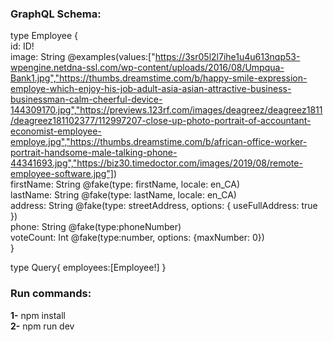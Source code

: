 ### GraphQL Schema:

type Employee {  
  id: ID!  
  image: String @examples(values:["https://3sr05l2l7ihe1u4u613nqp53-wpengine.netdna-ssl.com/wp-content/uploads/2016/08/Umpqua-Bank1.jpg","https://thumbs.dreamstime.com/b/happy-smile-expression-employe-which-enjoy-his-job-adult-asia-asian-attractive-business-businessman-calm-cheerful-device-144309170.jpg","https://previews.123rf.com/images/deagreez/deagreez1811/deagreez181102377/112997207-close-up-photo-portrait-of-accountant-economist-employee-employe.jpg","https://thumbs.dreamstime.com/b/african-office-worker-portrait-handsome-male-talking-phone-44341693.jpg","https://biz30.timedoctor.com/images/2019/08/remote-employee-software.jpg"])  
  firstName: String @fake(type: firstName, locale: en_CA)  
  lastName: String @fake(type: lastName, locale: en_CA)  
  address: String @fake(type: streetAddress, options: { useFullAddress: true })  
  phone: String @fake(type:phoneNumber)  
  voteCount: Int @fake(type:number, options: {maxNumber: 0})  
}

type Query{
employees:[Employee!]
}

### Run commands:

**1-** npm install  
**2-** npm run dev
